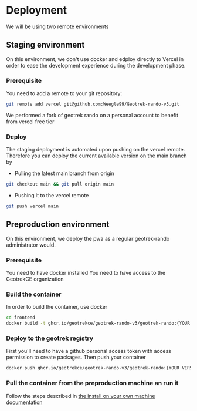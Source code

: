 # Deployment

We will be using two remote environments

## Staging environment

On this environment, we don't use docker and edploy directly to Vercel in order to ease the development experience during the development phase.

### Prerequisite

You need to add a remote to your git repository:

```bash
git remote add vercel git@github.com:Weegle99/Geotrek-rando-v3.git
```

We performed a fork of geotrek rando on a personal account to benefit from vercel free tier

### Deploy

The staging deployment is automated upon pushing on the vercel remote. Therefore you can deploy the current available version on the main branch by

- Pulling the latest main branch from origin

```bash
git checkout main && git pull origin main
```

- Pushing it to the vercel remote

```bash
git push vercel main
```

## Preproduction environment

On this environment, we deploy the pwa as a regular geotrek-rando administrator would.

### Prerequisite

You need to have docker installed
You need to have access to the GeotrekCE organization

### Build the container

In order to build the container, use docker

```bash
cd frontend
docker build -t ghcr.io/geotrekce/geotrek-rando-v3/geotrek-rando:{YOUR VERSION} .
```

### Deploy to the geotrek registry

First you'll need to have a github personal access token with access permission to create packages.
Then push your container

```bash
docker push ghcr.io/geotrekce/geotrek-rando-v3/geotrek-rando:{YOUR VERSION}
```

### Pull the container from the preproduction machine an run it

Follow the steps described in [the install on your own machine documentation](./install-on-your-own-machin.md)
